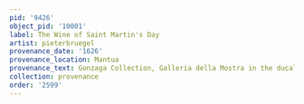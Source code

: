 ```yaml
---
pid: '9426'
object_pid: '10001'
label: The Wine of Saint Martin's Day
artist: pieterbruegel
provenance_date: '1626'
provenance_location: Mantua
provenance_text: Gonzaga Collection, Galleria della Mostra in the ducal palace
collection: provenance
order: '2599'
---
```


